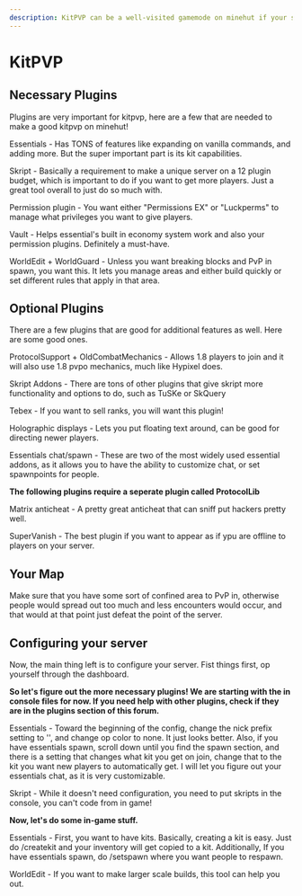 ```yaml
---
description: KitPVP can be a well-visited gamemode on minehut if your server is well made. Here are some tips for making one!
---
```


# KitPVP

## Necessary Plugins

Plugins are very important for kitpvp, here are a few that are needed to make a good kitpvp on minehut!

Essentials - Has TONS of features like expanding on vanilla commands, and adding more. But the super important part is its kit capabilities.

Skript - Basically a requirement to make a unique server on a 12 plugin budget, which is important to do if you want to get more players. Just a great tool overall to just do so much with.

Permission plugin - You want either "Permissions EX" or "Luckperms" to manage what privileges you want to give players.

Vault - Helps essential's built in economy system work and also your permission plugins. Definitely a must-have.

WorldEdit + WorldGuard - Unless you want breaking blocks and PvP in spawn, you want this. It lets you manage areas and either build quickly or set different rules that apply in that area.

## Optional Plugins

There are a few plugins that are good for additional features as well. Here are some good ones.

ProtocolSupport + OldCombatMechanics - Allows 1.8 players to join and it will also use 1.8 pvpo mechanics, much like Hypixel does.

Skript Addons - There are tons of other plugins that give skript more functionality and options to do, such as TuSKe or SkQuery

Tebex - If you want to sell ranks, you will want this plugin!

Holographic displays - Lets you put floating text around, can be good for directing newer players.

Essentials chat/spawn - These are two of the most widely used essential addons, as it allows you to have the ability to customize chat, or set spawnpoints for people.

**The following plugins require a seperate plugin called ProtocolLib**

Matrix anticheat - A pretty great anticheat that can sniff put hackers pretty well. 

SuperVanish - The best plugin if you want to appear as if ypu are offline to players on your server.

## Your Map

Make sure that you have some sort of confined area to PvP in, otherwise people would spread out too much and less encounters would occur, and that would at that point just defeat the point of the server.

## Configuring your server

Now, the main thing left is to configure your server. Fist things first, op yourself through the dashboard.

**So let's figure out the more necessary plugins! We are starting with the in console files for now. If you need help with other plugins, check if they are in the plugins section of this forum.**

Essentials - Toward the beginning of the config, change the nick prefix setting to '', and change op color to none. It just looks better. Also, if you have essentials spawn, scroll down until you find the spawn section, and there is a setting that changes what kit you get on join, change that to the kit you want new players to automatically get. I will let you figure out your essentials chat, as it is very customizable.

Skript - While it doesn't need configuration, you need to put skripts in the console, you can't code from in game!

**Now, let's do some in-game stuff.**

Essentials - First, you want to have kits. Basically, creating a kit is easy. Just do /createkit <kit name> <cooldown in seconds> and your inventory will get copied to a kit. Additionally, If you have essentials spawn, do /setspawn where you want people to respawn.

WorldEdit - If you want to make larger scale builds, this tool can help you out.
